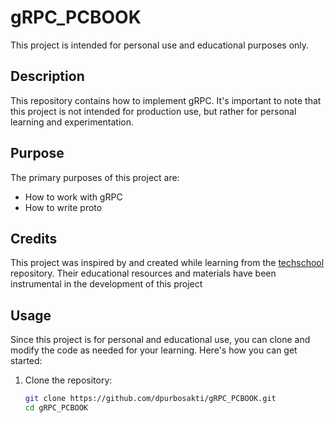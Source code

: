 # gRPC_PCBOOK

This project is intended for personal use and educational purposes only.

## Description

This repository contains how to implement gRPC. It's important to note that this project is not intended for production use, but rather for personal learning and experimentation.

## Purpose

The primary purposes of this project are:

- How to work with gRPC
- How to write proto

## Credits
This project was inspired by and created while learning from the [techschool](https://github.com/techschool) repository. Their educational resources and materials have been instrumental in the development of this project

## Usage

Since this project is for personal and educational use, you can clone and modify the code as needed for your learning. Here's how you can get started:

1. Clone the repository:

   ```bash
   git clone https://github.com/dpurbosakti/gRPC_PCBOOK.git
   cd gRPC_PCBOOK
   ```


